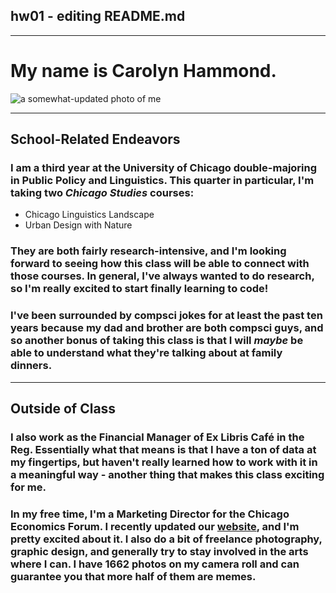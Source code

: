 ## hw01 - editing README.md

-----

# My name is Carolyn Hammond.

![a somewhat-updated photo of me](https://66.media.tumblr.com/e1d62157f9298082303d249d1872f3a5/tumblr_mkqa55nS1n1snqyxgo1_1280.png)

-----

## School-Related Endeavors 

### I am a **third year** at the University of Chicago double-majoring in **Public Policy** and **Linguistics**. This quarter in particular, I'm taking two *Chicago Studies* courses:

* Chicago Linguistics Landscape
* Urban Design with Nature

### They are both fairly research-intensive, and I'm looking forward to seeing how this class will be able to connect with those courses. In general, I've always wanted to do research, so I'm really excited to start finally learning to code!

### I've been surrounded by compsci jokes for at least the past ten years because my dad and brother are both compsci guys, and so another bonus of taking this class is that I will *maybe* be able to understand what they're talking about at family dinners.

-----

## Outside of Class

### I also work as the Financial Manager of Ex Libris Café in the Reg. Essentially what that means is that I have a ton of data at my fingertips, but haven't really learned how to work with it in a meaningful way - another thing that makes this class exciting for me.

### In my free time, I'm a Marketing Director for the Chicago Economics Forum. I recently updated our [website](https://www.cef.edu), and I'm pretty excited about it. I also do a bit of freelance photography, graphic design, and generally try to stay involved in the arts where I can. I have 1662 photos on my camera roll and can guarantee you that more half of them are memes.